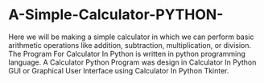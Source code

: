 # A-Simple-Calculator-PYTHON-
Here we will be making a simple calculator in which we can perform basic arithmetic operations like addition, subtraction, multiplication, or division.
The Program For Calculator In Python is written in python programming language.
A Calculator Python Program was design in Calculator In Python GUI or Graphical User Interface using Calculator In Python Tkinter.
